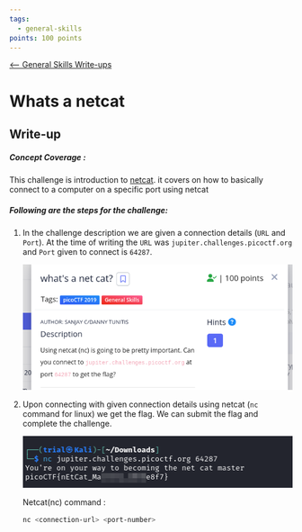 ```yaml
---
tags:
  - general-skills
points: 100 points
---
```


[<-- General Skills Write-ups](../writeup-list.md)

# Whats a netcat
## Write-up

##### Concept Coverage :
This challenge is introduction to [netcat](https://netcat.sourceforge.net/). it covers on how to basically connect to a computer on a specific port using netcat

##### Following are the steps for the challenge: 
1. In the challenge description we are given a connection details (`URL` and `Port`). At the time of writing the `URL` was `jupiter.challenges.picoctf.org` and `Port` given to connect is `64287`.

    ![challenge](./assets/challenge.png)

2. Upon connecting with given connection details using netcat (`nc` command for linux) we get the flag. We can submit the flag and complete the challenge.

    ![flag](./assets/flag.png)

    Netcat(nc) command :

    ```bash
    nc <connection-url> <port-number>
    ```
